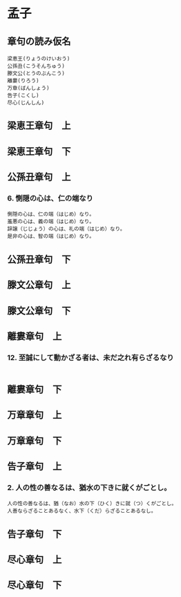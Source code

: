 # 孟子

## 章句の読み仮名
```
梁恵王(りょうのけいおう)
公孫丑(こうそんちゅう)
滕文公(とうのぶんこう)
離婁(りろう)
万章(ばんしょう)
告子(こくし)
尽心(じんしん)
```

## 梁恵王章句　上
## 梁恵王章句　下

## 公孫丑章句　上

### 6. 惻隠の心は、仁の端なり
```
惻隠の心は、仁の端（はじめ）なり。
羞悪の心は、義の端（はじめ）なり。
辞譲（じじょう）の心は、礼の端（はじめ）なり。
是非の心は、智の端（はじめ）なり。

```

## 公孫丑章句　下

## 滕文公章句　上
## 滕文公章句　下

## 離婁章句　上

### 12. 至誠にして動かざる者は、未だ之れ有らざるなり
```

```

## 離婁章句　下

## 万章章句　上
## 万章章句　下


## 告子章句　上

### 2. 人の性の善なるは、猶水の下きに就くがごとし。
```
人の性の善なるは、猶（なお）水の下（ひく）きに就（つ）くがごとし。
人善ならざることあるなく、水下（くだ）らざることあるなし。

```

## 告子章句　下


## 尽心章句　上
## 尽心章句　下





